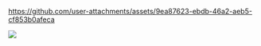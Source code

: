 
https://github.com/user-attachments/assets/9ea87623-ebdb-46a2-aeb5-cf853b0afeca

![](https://github.com/user-attachments/assets/4f961bec-ff56-40d6-9ac5-3304372b89d5)






